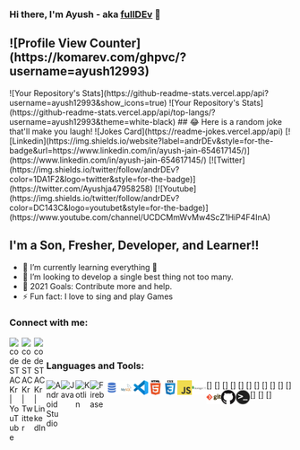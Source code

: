 ### Hi there, I'm Ayush - aka [fullDEv][Linkedin] 👋
<h2>![Profile View Counter](https://komarev.com/ghpvc/?username=ayush12993)</h2>
![Your Repository's Stats](https://github-readme-stats.vercel.app/api?username=ayush12993&show_icons=true)
![Your Repository's Stats](https://github-readme-stats.vercel.app/api/top-langs/?username=ayush12993&theme=white-black)
## 😂 Here is a random joke that'll make you laugh!
![Jokes Card](https://readme-jokes.vercel.app/api)
[![Linkedin](https://img.shields.io/website?label=andrDEv&style=for-the-badge&url=https://www.linkedin.com/in/ayush-jain-654617145/)](https://www.linkedin.com/in/ayush-jain-654617145/)
[![Twitter](https://img.shields.io/twitter/follow/andrDEv?color=1DA1F2&logo=twitter&style=for-the-badge)](https://twitter.com/Ayushja47958258)
[![Youtube](https://img.shields.io/twitter/follow/andrDEv?color=DC143C&logo=youtubet&style=for-the-badge)](https://www.youtube.com/channel/UCDCMmWvMw4ScZ1HiP4F4InA)

## I'm a Son, Fresher, Developer, and Learner!!

- 🌱 I’m currently learning everything 🤣
- 👯 I’m looking to develop a single best thing not too many.
- 🥅 2021 Goals: Contribute more and help.
- ⚡ Fun fact: I love to sing and play Games



### Connect with me:


[<img align="left" alt="codeSTACKr | YouTube" width="22px" src="https://cdn.jsdelivr.net/npm/simple-icons@v3/icons/youtube.svg" />][youtube]
[<img align="left" alt="codeSTACKr | Twitter" width="22px" src="https://cdn.jsdelivr.net/npm/simple-icons@v3/icons/twitter.svg" />][twitter]
[<img align="left" alt="codeSTACKr | LinkedIn" width="22px" src="https://cdn.jsdelivr.net/npm/simple-icons@v3/icons/linkedin.svg" />][linkedin]


<br />

### Languages and Tools:

[<img align="left" alt="Android Studio" width="26px" src="https://cdn.worldvectorlogo.com/logos/android-logomark.svg" />]
[<img align="left" alt="Java" width="26px" src="https://cdn.worldvectorlogo.com/logos/java-4.svg" />]
[<img align="left" alt="Kotlin" width="26px"  src="https://cdn.worldvectorlogo.com/logos/kotlin-1.svg" />]
[<img align="left" alt="Firebase" width="26px"  src="https://cdn.worldvectorlogo.com/logos/firebase-1.svg" />]
[<img align="left" alt="SQL" width="26px" src="https://raw.githubusercontent.com/github/explore/80688e429a7d4ef2fca1e82350fe8e3517d3494d/topics/sql/sql.png" />]
[<img align="left" alt="MySQL" width="26px" src="https://raw.githubusercontent.com/github/explore/80688e429a7d4ef2fca1e82350fe8e3517d3494d/topics/mysql/mysql.png" />]
[<img align="left" alt="Visual Studio Code" width="26px" src="https://raw.githubusercontent.com/github/explore/80688e429a7d4ef2fca1e82350fe8e3517d3494d/topics/visual-studio-code/visual-studio-code.png" />]
[<img align="left" alt="HTML5" width="26px" src="https://raw.githubusercontent.com/github/explore/80688e429a7d4ef2fca1e82350fe8e3517d3494d/topics/html/html.png" />]
[<img align="left" alt="CSS3" width="26px" src="https://raw.githubusercontent.com/github/explore/80688e429a7d4ef2fca1e82350fe8e3517d3494d/topics/css/css.png" />]
[<img align="left" alt="JavaScript" width="26px" src="https://raw.githubusercontent.com/github/explore/80688e429a7d4ef2fca1e82350fe8e3517d3494d/topics/javascript/javascript.png" />]
[<img align="left" alt="MongoDB" width="26px" src="https://raw.githubusercontent.com/github/explore/80688e429a7d4ef2fca1e82350fe8e3517d3494d/topics/mongodb/mongodb.png" />]
[<img align="left" alt="Git" width="26px" src="https://raw.githubusercontent.com/github/explore/80688e429a7d4ef2fca1e82350fe8e3517d3494d/topics/git/git.png" />]
[<img align="left" alt="GitHub" width="26px" src="https://raw.githubusercontent.com/github/explore/78df643247d429f6cc873026c0622819ad797942/topics/github/github.png" />]
[<img align="left" alt="Terminal" width="26px" src="https://raw.githubusercontent.com/github/explore/80688e429a7d4ef2fca1e82350fe8e3517d3494d/topics/terminal/terminal.png" />]



[twitter]: https://twitter.com/Ayushja47958258
[youtube]: https://www.youtube.com/channel/UCDCMmWvMw4ScZ1HiP4F4InA
[instagram]: https://instagram.com/codeSTACKr
[linkedin]: https://www.linkedin.com/in/ayush-jain-654617145/
[webdevplaylist]: https://www.youtube.com/playlist?list=PLkwxH9e_vrAJ0WbEsFA9W3I1W-g_BTsbt
[jsplaylist]: https://www.youtube.com/playlist?list=PLkwxH9e_vrALRJKu7wfXby3MKeflhTu6B
[cssplaylist]: https://www.youtube.com/playlist?list=PLkwxH9e_vrALSdvZuEh6gqQdmDoDIoqz4
[reactplaylist]: https://www.youtube.com/playlist?list=PLkwxH9e_vrAK4TdffpxKY3QGyHCpxFcQ0

